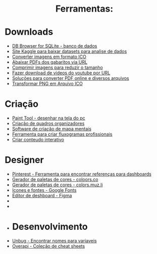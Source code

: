<h1 align="center"> Ferramentas: </h1>

# Downloads
* [DB Browser for SQLite - banco de dados](https://sqlitebrowser.org/)
* [Site Kaggle para baixar datasets para analise de dados](https://www.kaggle.com/)
* [Converter imagens em formato ICO](https://www.icoconverter.com/)
* [Abaixar PDFs dos gabaritos via URL](https://pdfmyurl.com/)
* [Comprimir imagens para reduzir o tamanho](https://www.iloveimg.com/pt/comprimir-imagem)
* [Fazer download de videos do youtube por URL](https://myconverters.com/pt/youtube-downloader/)
* [Soluções para converter PDF online e diversos arquivos](https://www.hipdf.com/pt/)
* [Transformar PNG em Arquivo ICO](https://www.hipdf.com/pt/png-para-ico#:~:text=Como%20se%20converte%20um%20PNG%20para%20ICO.%20Clique,criado%20um%20novo%20%C3%ADcone%20da%20ICO.%20Servidores%20seguros)
# Criação
* [Paint Tool - desenhar na tela do pc](https://chrome.google.com/webstore/detail/paint-tool-marker-for-chr/nadohmjilefnhjobhhlnnddplaklmnnp?hl=pt-BR)
* [Criação de quadros organizadores](https://trello.com)
* [Software de criação de mapa mentais](https://www.mindmeister.com/pt/mm/signup/basic?return_to=https%3A%2F%2Fwww.mindmeister.com%2Fpt%2Fmaps%2Fdashboard)
* [Ferramenta para criar fluxogramas profissionais](https://lucid.app/lucidchart/9418822c-84c4-4af9-a235-6639a5e294d6/edit?page=0_0&invitationId=inv_fa502a9f-0bc3-461d-92bb-de8ebabd6077#)
* [Criar conteudo interativo](https://genial.ly/pt-br/)
# Designer
* [Pinterest - Ferramenta para encontrar referenças para dashboards](https://br.pinterest.com/)
* [Gerador de paletas de cores - coloors.co](https://coolors.co/)
* [Gerador de paletas de cores - colors.muz.li](https://colors.muz.li/)
* [Icones e fontes - Google Fonts](https://fonts.google.com/icons)
* [Editor de deshboard - Figma](https://www.figma.com/files/project/65015516/Team-project?fuid=1144774184625738251)
* []()
* []()
* # Desenvolvimento
* [Unbug - Encontrar nomes para variaveis](https://unbug.github.io/codelf/)
* [Overapi - Coleção de cheat sheets](https://overapi.com/)
